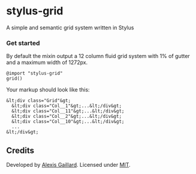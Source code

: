 # stylus-grid
A simple and semantic grid system written in Stylus

### Get started
By default the mixin output a 12 column fluid grid system with 1% of gutter and a maximum width of 1272px.
```stylus
@import "stylus-grid"
grid()
```

Your markup should look like this:
```stylus
&lt;div class="Grid"&gt;
  &lt;div class="Col__1"&gt;...&lt;/div&gt;
  &lt;div class="Col__11"&gt;...&lt;/div&gt;
  &lt;div class="Col__2"&gt;...&lt;/div&gt;
  &lt;div class="Col__10"&gt;...&lt;/div&gt;
  ...
&lt;/div&gt;
```

## Credits

Developed by [Alexis Gaillard](https://alexisgaillard.com/). Licensed under [MIT](http://opensource.org/licenses/mit-license.php).
